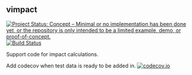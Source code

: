 ## vimpact

<!-- badges: start -->
[![Project Status: Concept – Minimal or no implementation has been done yet, or the repository is only intended to be a limited example, demo, or proof-of-concept.](https://www.repostatus.org/badges/latest/concept.svg)](https://www.repostatus.org/#concept)
[![Build Status](https://travis-ci.com/vimc/vimpact.svg?branch=master)](https://travis-ci.com/vimc/vimpact)
<!-- badges: end -->

Support code for impact calculations.

Add codecov when test data is ready to be added in.
[![codecov.io](https://codecov.io/github/vimc/vimpact/coverage.svg?branch=master)](https://codecov.io/github/vimc/vimpact?branch=master)